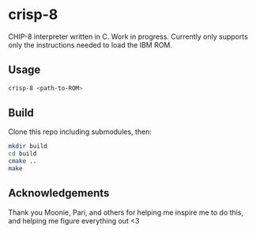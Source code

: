 # crisp-8
 CHIP-8 interpreter written in C. Work in progress. Currently only supports only the instructions needed to load the IBM ROM.

## Usage
```bash
crisp-8 <path-to-ROM>
```

## Build

Clone this repo including submodules, then:

```bash
mkdir build
cd build
cmake ..
make
```

## Acknowledgements
Thank you Moonie, Pari, and others for helping me inspire me to do this, and helping me figure everything out <3
